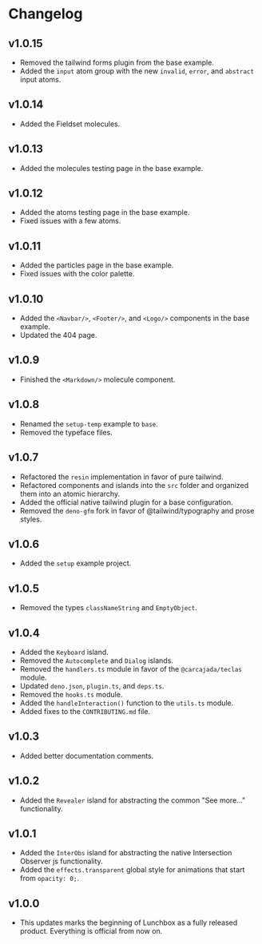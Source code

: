 # Changelog

## v1.0.15

- Removed the tailwind forms plugin from the base example.
- Added the `input` atom group with the new `invalid`, `error`, and `abstract` input atoms.

## v1.0.14

- Added the Fieldset molecules.

## v1.0.13

- Added the molecules testing page in the base example.

## v1.0.12

- Added the atoms testing page in the base example.
- Fixed issues with a few atoms.

## v1.0.11

- Added the particles page in the base example.
- Fixed issues with the color palette.

## v1.0.10

- Added the `<Navbar/>`, `<Footer/>`, and `<Logo/>` components in the base example.
- Updated the 404 page.

## v1.0.9

- Finished the `<Markdown/>` molecule component.

## v1.0.8

- Renamed the `setup-temp` example to `base`.
- Removed the typeface files.

## v1.0.7

- Refactored the `resin` implementation in favor of pure tailwind.
- Refactored components and islands into the `src` folder and organized them into an atomic hierarchy.
- Added the official native tailwind plugin for a base configuration.
- Removed the `deno-gfm` fork in favor of @tailwind/typography and prose styles.

## v1.0.6

- Added the `setup` example project.

## v1.0.5

- Removed the types `classNameString` and `EmptyObject`.

## v1.0.4

- Added the `Keyboard` island.
- Removed the `Autocomplete` and `Dialog` islands.
- Removed the `handlers.ts` module in favor of the `@carcajada/teclas` module.
- Updated `deno.json`, `plugin.ts`, and `deps.ts`.
- Removed the `hooks.ts` module.
- Added the `handleInteraction()` function to the `utils.ts` module.
- Added fixes to the `CONTRIBUTING.md` file.

## v1.0.3

- Added better documentation comments.

## v1.0.2

- Added the `Revealer` island for abstracting the common "See more..." functionality.

## v1.0.1

- Added the `InterObs` island for abstracting the native Intersection Observer
  js functionality.
- Added the `effects.transparent` global style for animations that start from
  `opacity: 0;`.

## v1.0.0

- This updates marks the beginning of Lunchbox as a fully released product.
  Everything is official from now on.
